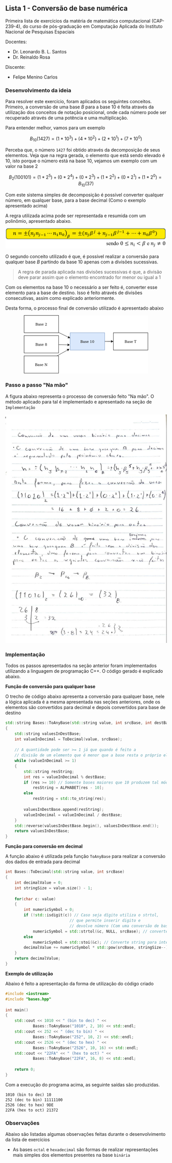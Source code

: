 ## Lista 1 - Conversão de base numérica

Primeira lista de exercícios da matéria de matemática computacional (CAP-239-4), do curso de pós-graduação em Computação Aplicada do Instituto Nacional de Pesquisas Espaciais

Docentes:
- Dr. Leonardo B. L. Santos
- Dr. Reinaldo Rosa

Discente:
- Felipe Menino Carlos

### Desenvolvimento da ideia

Para resolver este exercício, foram aplicados os seguintes conceitos. Primeiro, a conversão de uma base *B* para a base 10 é feita através da utilização dos conceitos de notação posicional, onde cada número pode ser recuperado através de uma potência e uma multiplicação.

Para entender melhor, vamos para um exemplo

$$
B_{10}(1427) = (1 * 10^3) + (4 * 10^2) + (2 * 10^1) + (7 * 10^0)
$$

Perceba que, o número `1427` foi obtido através da decomposição de seus elementos. Veja que na regra gerada, o elemento que está sendo elevado é 10, isto porque o número está na base 10, vejamos um exemplo com um valor na base 2

$$
B_2(100101) = (1 * 2^5) + (0 * 2^4) + (0 * 2^3) + (1 * 2^2) + (0 * 2^1) + (1 * 2^0) = B_{10}(37)
$$

Com este sistema simples de decomposição é possível converter qualquer número, em qualquer base, para a base decimal (Como o exemplo apresentado acima)

A regra utilizada acima pode ser representada e resumida com um polinômio, apresentado abaixo.

<div align="center">
    <img src="imagens/base_decimal_polyn.png">
</div>

O segundo conceito utilizado é que, é possível realizar a conversão para qualquer base *B* partindo da base 10 apenas com a divisões sucessivas.

> A regra de parada aplicada nas divisões sucessivas é que, a divisão deve parar assim que o elemento encontrado for menor ou igual a 1

Com os elementos na base 10 o necessário a ser feito é, converter esse elemento para a base de destino. Isso é feito através de divisões consecutivas, assim como explicado anteriormente.

Desta forma, o processo final de conversão utilizado é apresentado abaixo

<div align="center">
    <img src="imagens/convercao_base.png">
</div>

### Passo a passo "Na mão"

A figura abaixo representa o processo de conversão feito "Na mão". O método aplicado para tal é implementado e apresentado na seção de `Implementação`

<div align="center">
    <img src="imagens/passo_a_passo_caderno.jpeg">
</div>

### Implementação

Todos os passos apresentados na seção anterior foram implementados utilizando a linguagem de programação C++. O código gerado é explicado abaixo.

**Função de conversão para qualquer base**

O trecho de código abaixo apresenta a conversão para qualquer base, nele a lógica aplicada é a mesma apresentada nas seções anteriores, onde os elementos são convertidos para decimal e depois convertidos para base de destino

```cpp
std::string Bases::ToAnyBase(std::string value, int srcBase, int destBase)
{
    std::string valuesInDestBase;
    int valueInDecimal = ToDecimal(value, srcBase);

    // A quantidade pode ser >= 1 já que quando é feito a 
    // divisão de um elemento que é menor que a base resta o próprio elemento
    while (valueInDecimal >= 1)
    {
        std::string resString;
        int res = valueInDecimal % destBase;
        if (res >= 10) // Somente bases maiores que 10 produzem tal módulo
            resString = ALPHABET[res - 10];
        else 
            resString = std::to_string(res);

        valuesInDestBase.append(resString);
        valueInDecimal = valueInDecimal / destBase;
    }
    std::reverse(valuesInDestBase.begin(), valuesInDestBase.end());
    return valuesInDestBase;
}
```

**Função para conversão em decimal**

A função abaixo é utilizada pela função `ToAnyBase` para realizar a conversão dos dados de entrada para decimal

```cpp
int Bases::ToDecimal(std::string value, int srcBase)
{
    int decimalValue = 0;
    int stringSize = value.size() - 1;

    for(char c: value)
    {
        int numericSymbol = 0;
        if (!std::isdigit(c)) // Caso seja dígito utiliza o strtol, 
                            // que permite inserir digito e 
                            // devolve número (Com uma conversão de base)
            numericSymbol = std::strtol(&c, NULL, srcBase); // converte string para long
        else
            numericSymbol = std::stoi(&c); // Converte string para inteiro
        decimalValue += numericSymbol * std::pow(srcBase, stringSize--);
    }
    return decimalValue;
}
```

**Exemplo de utilização**

Abaixo é feito a apresentação da forma de utilização do código criado

```cpp
#include <iostream>
#include "bases.hpp"

int main()
{    
    std::cout << 1010 << " (bin to dec) " << 
            Bases::ToAnyBase("1010", 2, 10) << std::endl;
    std::cout << 252 << " (dec to bin) " << 
            Bases::ToAnyBase("252", 10, 2) << std::endl;
    std::cout << 2526 << " (dec to hex) " << 
            Bases::ToAnyBase("2526", 10, 16) << std::endl;
    std::cout << "22FA" << " (hex to oct) " << 
            Bases::ToAnyBase("22FA", 16, 8) << std::endl;

    return 0;
}
```

Com a execução do programa acima, as seguinte saídas são produzidas.

```shell
1010 (bin to dec) 10
252 (dec to bin) 11111100
2526 (dec to hex) 9DE
22FA (hex to oct) 21372
```

### Observações

Abaixo são listadas algumas observações feitas durante o desenvolvimento da lista de exercícios

- As bases `octal` e `hexadecimal` são formas de realizar representações mais simples dos elementos presentes na base `binária`
